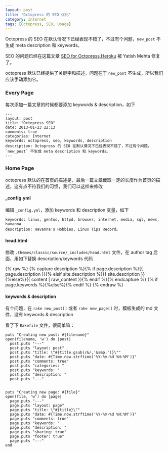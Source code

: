 ```yaml
---
layout: post
title: "Octopress 的 SEO 优化"
category: Internet
tags: [Octopress, SEO, Usage]
---
```


Octopress 的 SEO 在默认情况下已经表现不错了，不过有个问题，`new_post` 不生成 meta description 和 keywords。

SEO 的问题已经在这篇文章 [SEO for Octopress,Heroku](http://www.yatishmehta.in/seo-for-octopress) 被 Yatish Mehta 修复了。

octopress 默认已经提供了关键字和描述，问题在于 `new_post` 不生成，所以我们应该手动添加它。

### Every Page

每次添加一篇文章的时候都要添加 keywords & description，如下

<!-- more -->

    ---
    layout: post
    title: "Octopress SEO"
    date: 2013-01-23 22:13
    comments: true
    categories: Internet
    keywords: octopress, seo, keywords, description
    description: Octopress 的 SEO 在默认情况下已经表现不错了，不过有个问题，`new_post` 不生成 meta description 和 keywords。
    ---

### Home Page

octopress 默认的在首页的描述是，最后一篇文章截取一定的长度作为首页的描述，这有点不符我们的习惯，我们可以这样来修改

#### _config.yml

编辑 `_config.yml`，添加 keywords 和 description 变量，如下

    keywords: linux, gentoo, httpd, browser, internet, media, sql, news, havanna
    description: Havanna's Hobbies, Linux Tips Record。

#### head.html

修改 `.themes/classic/source/_includes/head.html` 文件，在 author tag 后面，用如下替换 description/keywords 代码

{% raw %}
    <meta name="author" content="{{ site.author }}">
    {% capture description %}{% if page.description %}{{ page.description }}{% elsif site.description %}{{ site.description }}{%else%}{{ content | raw_content }}{% endif %}{% endcapture %}
    <meta name="description" content="{{ description | strip_html | condense_spaces | truncate:150 }}">
    {% if page.keywords %}<meta name="keywords" content="{{ page.keywords }}">{%else%}<meta name="keywords" content="{{ site.keywords }}">{% endif %}
{% endraw %}

#### keywords & description

有个问题，在 `rake new_post[]` 或者 `rake new_page[]` 时，模板生成的 md 文件，没有 keywords & description

看了下 `Rakefile` 文件，很简单嘛：

    puts "Creating new post: #{filename}"
    open(filename, 'w') do |post|
      post.puts "---"
      post.puts "layout: post"
      post.puts "title: \"#{title.gsub(/&/,'&amp;')}\""
      post.puts "date: #{Time.now.strftime('%Y-%m-%d %H:%M')}"
      post.puts "comments: true"
      post.puts "categories: "
      post.puts "keywords: "
      post.puts "description: "
      post.puts "---"


    puts "Creating new page: #{file}"
    open(file, 'w') do |page|
      page.puts "---"
      page.puts "layout: page"
      page.puts "title: \"#{title}\""
      page.puts "date: #{Time.now.strftime('%Y-%m-%d %H:%M')}"
      page.puts "comments: true"
      page.puts "keywords: "
      page.puts "description: "
      page.puts "sharing: true"
      page.puts "footer: true"
      page.puts "---"
    end
